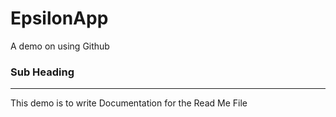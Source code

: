 # EpsilonApp
A demo on using Github
### Sub Heading
<hr>
This demo is to write Documentation for the Read Me File


